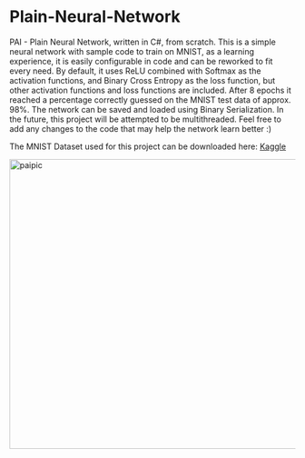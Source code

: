 # Plain-Neural-Network
PAI - Plain Neural Network, written in C#, from scratch.
This is a simple neural network with sample code to train on MNIST, as a learning experience, it is easily configurable in code and can be reworked to fit every need.
By default, it uses ReLU combined with Softmax as the activation functions, and Binary Cross Entropy as the loss function, but other activation functions and loss functions are included.
After 8 epochs it reached a percentage correctly guessed on the MNIST test data of approx. 98%.
The network can be saved and loaded using Binary Serialization.
In the future, this project will be attempted to be multithreaded.
Feel free to add any changes to the code that may help the network learn better :)


The MNIST Dataset used for this project can be downloaded here: [Kaggle](https://www.kaggle.com/datasets/oddrationale/mnist-in-csv)

<img width="510" alt="paipic" src="https://github.com/AreOlsen/Plain-Neural-Network/assets/58704301/eaff9bd8-4ed0-4eb0-a867-408890094887">
